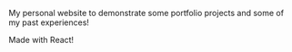 My personal website to demonstrate some portfolio projects and some of my past experiences!

Made with React!
